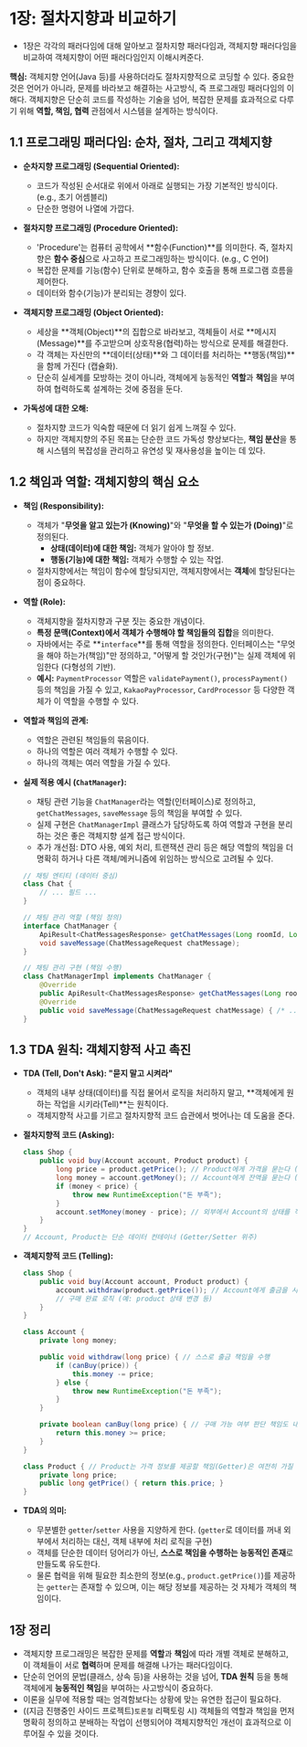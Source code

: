 # 1장: 절차지향과 비교하기

- 1장은 각각의 패러다임에 대해 알아보고 절차지향 패러다임과, 객체지향 패러다임을 비교하여 객체지향이 어떤 패러다임인지 이해시켜준다.

**핵심:** 객체지향 언어(Java 등)를 사용하더라도 절차지향적으로 코딩할 수 있다. 중요한 것은 언어가 아니라, 문제를 바라보고 해결하는 사고방식, 즉 프로그래밍 패러다임의 이해다. 객체지향은 단순히 코드를 작성하는 기술을 넘어, 복잡한 문제를 효과적으로 다루기 위해 **역할, 책임, 협력** 관점에서 시스템을 설계하는 방식이다.

## 1.1 프로그래밍 패러다임: 순차, 절차, 그리고 객체지향

*   **순차지향 프로그래밍 (Sequential Oriented):**
    *   코드가 작성된 순서대로 위에서 아래로 실행되는 가장 기본적인 방식이다. (e.g., 초기 어셈블리)
    *   단순한 명령어 나열에 가깝다.

*   **절차지향 프로그래밍 (Procedure Oriented):**
    *   'Procedure'는 컴퓨터 공학에서 **함수(Function)**를 의미한다. 즉, 절차지향은 **함수 중심**으로 사고하고 프로그래밍하는 방식이다. (e.g., C 언어)
    *   복잡한 문제를 기능(함수) 단위로 분해하고, 함수 호출을 통해 프로그램 흐름을 제어한다.
    *   데이터와 함수(기능)가 분리되는 경향이 있다.

*   **객체지향 프로그래밍 (Object Oriented):**
    *   세상을 **객체(Object)**의 집합으로 바라보고, 객체들이 서로 **메시지(Message)**를 주고받으며 상호작용(협력)하는 방식으로 문제를 해결한다.
    *   각 객체는 자신만의 **데이터(상태)**와 그 데이터를 처리하는 **행동(책임)**을 함께 가진다 (캡슐화).
    *   단순히 실세계를 모방하는 것이 아니라, 객체에게 능동적인 **역할**과 **책임**을 부여하여 협력하도록 설계하는 것에 중점을 둔다.

*   **가독성에 대한 오해:**
    *   절차지향 코드가 익숙함 때문에 더 읽기 쉽게 느껴질 수 있다.
    *   하지만 객체지향의 주된 목표는 단순한 코드 가독성 향상보다는, **책임 분산**을 통해 시스템의 복잡성을 관리하고 유연성 및 재사용성을 높이는 데 있다.

## 1.2 책임과 역할: 객체지향의 핵심 요소

*   **책임 (Responsibility):**
    *   객체가 "**무엇을 알고 있는가 (Knowing)**"와 "**무엇을 할 수 있는가 (Doing)**"로 정의된다.
        *   **상태(데이터)에 대한 책임:** 객체가 알아야 할 정보.
        *   **행동(기능)에 대한 책임:** 객체가 수행할 수 있는 작업.
    *   절차지향에서는 책임이 함수에 할당되지만, 객체지향에서는 **객체**에 할당된다는 점이 중요하다.

*   **역할 (Role):**
    *   객체지향을 절차지향과 구분 짓는 중요한 개념이다.
    *   **특정 문맥(Context)에서 객체가 수행해야 할 책임들의 집합**을 의미한다.
    *   자바에서는 주로 **`interface`**를 통해 역할을 정의한다. 인터페이스는 "무엇을 해야 하는가(책임)"만 정의하고, "어떻게 할 것인가(구현)"는 실제 객체에 위임한다 (다형성의 기반).
    *   **예시:** `PaymentProcessor` 역할은 `validatePayment()`, `processPayment()` 등의 책임을 가질 수 있고, `KakaoPayProcessor`, `CardProcessor` 등 다양한 객체가 이 역할을 수행할 수 있다.

*   **역할과 책임의 관계:**
    *   역할은 관련된 책임들의 묶음이다.
    *   하나의 역할은 여러 객체가 수행할 수 있다.
    *   하나의 객체는 여러 역할을 가질 수 있다.

*   **실제 적용 예시 (`ChatManager`):**
    *   채팅 관련 기능을 `ChatManager`라는 역할(인터페이스)로 정의하고, `getChatMessages`, `saveMessage` 등의 책임을 부여할 수 있다.
    *   실제 구현은 `ChatManagerImpl` 클래스가 담당하도록 하여 역할과 구현을 분리하는 것은 좋은 객체지향 설계 접근 방식이다.
    *   추가 개선점: DTO 사용, 예외 처리, 트랜잭션 관리 등은 해당 역할의 책임을 더 명확히 하거나 다른 객체/메커니즘에 위임하는 방식으로 고려될 수 있다.

    ```java
    // 채팅 엔티티 (데이터 중심)
    class Chat {
        // ... 필드 ...
    }

    // 채팅 관리 역할 (책임 정의)
    interface ChatManager {
        ApiResult<ChatMessagesResponse> getChatMessages(Long roomId, Long cursor, Long userId);
        void saveMessage(ChatMessageRequest chatMessage);
    }

    // 채팅 관리 구현 (책임 수행)
    class ChatManagerImpl implements ChatManager {
        @Override
        public ApiResult<ChatMessagesResponse> getChatMessages(Long roomId, Long cursor, Long userId) { /* ... 구현 ... */ }
        @Override
        public void saveMessage(ChatMessageRequest chatMessage) { /* ... 구현 ... */ }
    }
    ```

## 1.3 TDA 원칙: 객체지향적 사고 촉진

*   **TDA (Tell, Don't Ask): "묻지 말고 시켜라"**
    *   객체의 내부 상태(데이터)를 직접 물어서 로직을 처리하지 말고, **객체에게 원하는 작업을 시키라(Tell)**는 원칙이다.
    *   객체지향적 사고를 기르고 절차지향적 코드 습관에서 벗어나는 데 도움을 준다.

*   **절차지향적 코드 (Asking):**

    ```java
    class Shop {
        public void buy(Account account, Product product) {
            long price = product.getPrice(); // Product에게 가격을 묻는다 (Ask)
            long money = account.getMoney(); // Account에게 잔액을 묻는다 (Ask)
            if (money < price) {
                throw new RuntimeException("돈 부족");
            }
            account.setMoney(money - price); // 외부에서 Account의 상태를 직접 변경
        }
    }
    // Account, Product는 단순 데이터 컨테이너 (Getter/Setter 위주)
    ```

*   **객체지향적 코드 (Telling):**

    ```java
    class Shop {
        public void buy(Account account, Product product) {
            account.withdraw(product.getPrice()); // Account에게 출금을 시킨다 (Tell)
            // 구매 완료 로직 (예: product 상태 변경 등)
        }
    }

    class Account {
        private long money;

        public void withdraw(long price) { // 스스로 출금 책임을 수행
            if (canBuy(price)) {
                this.money -= price;
            } else {
                throw new RuntimeException("돈 부족");
            }
        }

        private boolean canBuy(long price) { // 구매 가능 여부 판단 책임도 내부적으로
            return this.money >= price;
        }
    }

    class Product { // Product는 가격 정보를 제공할 책임(Getter)은 여전히 가질 수 있다
        private long price;
        public long getPrice() { return this.price; }
    }
    ```

*   **TDA의 의미:**
    *   무분별한 `getter`/`setter` 사용을 지양하게 한다. (`getter`로 데이터를 꺼내 외부에서 처리하는 대신, 객체 내부에 처리 로직을 구현)
    *   객체를 단순한 데이터 덩어리가 아닌, **스스로 책임을 수행하는 능동적인 존재**로 만들도록 유도한다.
    *   물론 협력을 위해 필요한 최소한의 정보(e.g., `product.getPrice()`)를 제공하는 `getter`는 존재할 수 있으며, 이는 해당 정보를 제공하는 것 자체가 객체의 책임이다.

## 1장 정리

*   객체지향 프로그래밍은 복잡한 문제를 **역할**과 **책임**에 따라 개별 객체로 분해하고, 이 객체들이 서로 **협력**하며 문제를 해결해 나가는 패러다임이다.
*   단순히 언어의 문법(클래스, 상속 등)을 사용하는 것을 넘어, **TDA 원칙** 등을 통해 객체에게 **능동적인 책임**을 부여하는 사고방식이 중요하다.
*   이론을 실무에 적용할 때는 엄격함보다는 상황에 맞는 유연한 접근이 필요하다.
*   ((지금 진행중인 사이드 프로젝트)`토론철` 리팩토링 시) 객체들의 역할과 책임을 먼저 명확히 정의하고 분배하는 작업이 선행되어야 객체지향적인 개선이 효과적으로 이루어질 수 있을 것이다.
